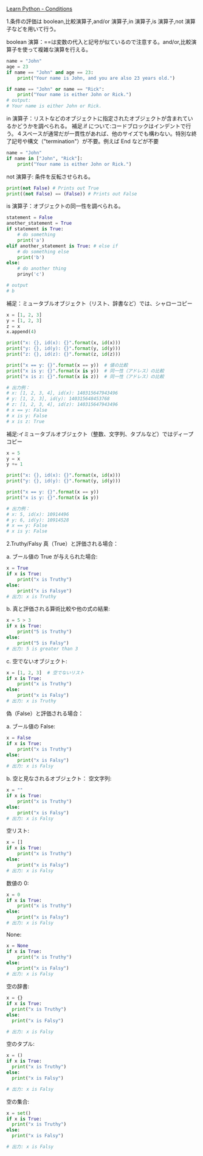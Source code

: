 [Learn Python - Conditions](https://www.learnpython.org/en/Conditions)

1.条件の評価は boolean,比較演算子,and/or 演算子,in 演算子,is 演算子,not 演算子などを用いて行う。

boolean 演算：==は変数の代入と記号が似ているので注意する。and/or,比較演算子を使って複雑な演算を行える。

```python
name = "John"
age = 23
if name == "John" and age == 23:
    print("Your name is John, and you are also 23 years old.")

if name == "John" or name == "Rick":
    print("Your name is either John or Rick.")
# output:
# Your name is either John or Rick.
```

in 演算子：リストなどのオブジェクトに指定されたオブジェクトが含まれているかどうかを調べられる。
補足.if について:コードブロックはインデントで行う。４スペースが通常だが一貫性があれば、他のサイズでも構わない。特別な終了記号や構文（"termination"）が不要。例えば End などが不要

```python
name = "John"
if name in ["John", "Rick"]:
    print("Your name is either John or Rick.")
```

not 演算子: 条件を反転させられる。

```python
print(not False) # Prints out True
print((not False) == (False)) # Prints out False
```

is 演算子：オブジェクトの同一性を調べられる。

```python
statement = False
another_statement = True
if statement is True:
    # do something
    print('a')
elif another_statement is True: # else if
    # do something else
    print('b')
else:
    # do another thing
    priny('c')

# output
# b
```

補足：ミュータブルオブジェクト（リスト、辞書など）では、シャローコピー

```python
x = [1, 2, 3]
y = [1, 2, 3]
z = x
x.append(4)

print("x: {}, id(x): {}".format(x, id(x)))
print("y: {}, id(y): {}".format(y, id(y)))
print("z: {}, id(z): {}".format(z, id(z)))

print("x == y: {}".format(x == y))  # 値の比較
print("x is y: {}".format(x is y))  # 同一性（アドレス）の比較
print("x is z: {}".format(x is z))  # 同一性（アドレス）の比較

# 出力例：
# x: [1, 2, 3, 4], id(x): 140315647943496
# y: [1, 2, 3], id(y): 140315648453768
# z: [1, 2, 3, 4], id(z): 140315647943496
# x == y: False
# x is y: False
# x is z: True
```

補足:イミュータブルオブジェクト（整数、文字列、タプルなど）ではディープコピー

```python
x = 5
y = x
y += 1

print("x: {}, id(x): {}".format(x, id(x)))
print("y: {}, id(y): {}".format(y, id(y)))

print("x == y: {}".format(x == y))
print("x is y: {}".format(x is y))

# 出力例：
# x: 5, id(x): 10914496
# y: 6, id(y): 10914528
# x == y: False
# x is y: False
```

2.Truthy/Falsy
真（True）と評価される場合：

a. ブール値の True が与えられた場合:

```python
x = True
if x is True:
    print("x is Truthy")
else:
    print("x is Falsye")
# 出力: x is Truthy
```

b. 真と評価される算術比較や他の式の結果:

```python
x = 5 > 3
if x is True:
    print("5 is Truthy")
else:
    print("5 is Falsy")
# 出力: 5 is greater than 3
```

c. 空でないオブジェクト:

```python
x = [1, 2, 3]  # 空でないリスト
if x is True:
    print("x is Truthy")
else:
    print("x is Falsy")
# 出力: x is Truthy
```

偽（False）と評価される場合：

a. ブール値の False:

```python
x = False
if x is True:
    print("x is Truthy")
else:
    print("x is Falsy")
# 出力: x is Falsy
```

b. 空と見なされるオブジェクト：
空文字列:

```python
x = ""
if x is True:
    print("x is Truthy")
else:
    print("x is Falsy")
# 出力: x is Falsy
```

空リスト:

```python
x = []
if x is True:
    print("x is Truthy")
else:
    print("x is Falsy")
# 出力: x is Falsy
```

数値の 0:

```python
x = 0
if x is True:
    print("x is Truthy")
else:
    print("x is Falsy")
# 出力: x is Falsy
```

None:

```python
x = None
if x is True:
    print("x is Truthy")
else:
    print("x is Falsy")
# 出力: x is Falsy
```

空の辞書:

```python
x = {}
if x is True:
  print("x is Truthy")
else:
  print("x is Falsy")

# 出力: x is Falsy
```

空のタプル:

```python
x = ()
if x is True:
  print("x is Truthy")
else:
  print("x is Falsy")

# 出力: x is Falsy
```

空の集合:

```python
x = set()
if x is True:
  print("x is Truthy")
else:
  print("x is Falsy")

# 出力: x is Falsy
```

<!--
参照の共有:
結果として、aとbはミュータブルオブジェクトでは同じオブジェクトを参照することになります。これは、C言語でポインタを共有するのに似ています。

完全に独立したコピーが必要な場合は、深いコピーを行う必要があります（copy.deepcopy()など）。

この動作はPythonのメモリ管理と密接に関連しており、効率的なメモリ使用を可能にしています。同時に、ミュータブルオブジェクトを扱う際には注意が必要で、意図しない副作用を避けるために、オブジェクトの共有と変更の影響を理解することが重要です。
 -->
